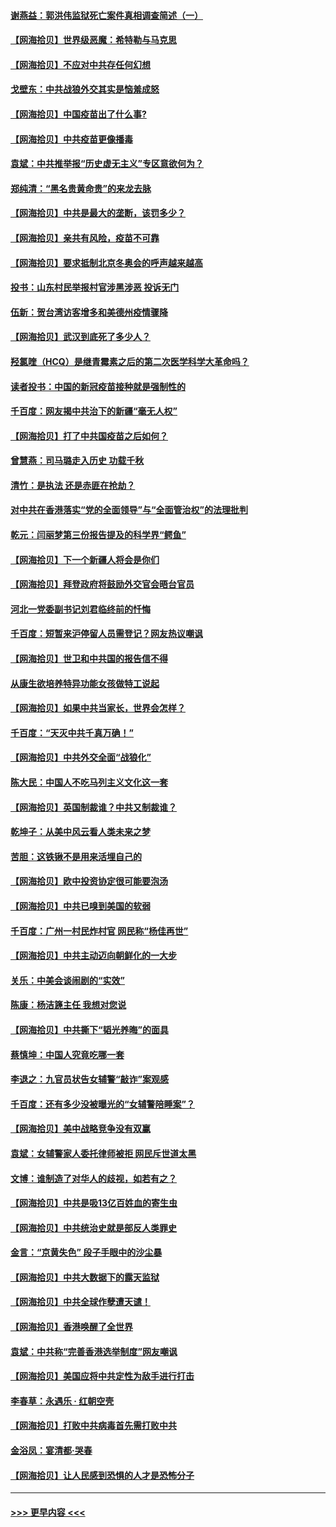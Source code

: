 #### [谢燕益：郭洪伟监狱死亡案件真相调查简述（一）](../pages/nsc993/n12885648.md?t=04170852) 
#### [【网海拾贝】世界级恶魔：希特勒与马克思](../pages/nsc993/n12884062.md?t=04170852) 
#### [【网海拾贝】不应对中共存任何幻想](../pages/nsc993/n12881460.md?t=04170852) 
#### [戈壁东：中共战狼外交其实是恼羞成怒](../pages/nsc993/n12880392.md?t=04170852) 
#### [【网海拾贝】中国疫苗出了什么事?](../pages/nsc993/n12879124.md?t=04170852) 
#### [【网海拾贝】中共疫苗更像播毒](../pages/nsc993/n12876631.md?t=04170852) 
#### [袁斌：中共推举报“历史虚无主义”专区意欲何为？](../pages/nsc993/n12876530.md?t=04170852) 
#### [郑纯清：“黑名贵黄命贵”的来龙去脉](../pages/nsc993/n12875589.md?t=04170852) 
#### [【网海拾贝】中共是最大的垄断，该罚多少？](../pages/nsc993/n12874006.md?t=04170852) 
#### [【网海拾贝】亲共有风险，疫苗不可靠](../pages/nsc993/n12872224.md?t=04170852) 
#### [【网海拾贝】要求抵制北京冬奥会的呼声越来越高](../pages/nsc993/n12868962.md?t=04170852) 
#### [投书：山东村民举报村官涉黑涉恶 投诉无门](../pages/nsc993/n12869726.md?t=04170852) 
#### [伍新：贺台湾访客增多和美德州疫情骤降](../pages/nsc993/n12865651.md?t=04170852) 
#### [【网海拾贝】武汉到底死了多少人？](../pages/nsc993/n12863707.md?t=04170852) 
#### [羟氯喹（HCQ）是继青霉素之后的第二次医学科学大革命吗？](../pages/nsc993/n12638564.md?t=04170852) 
#### [读者投书：中国的新冠疫苗接种就是强制性的](../pages/nsc993/n12859932.md?t=04170852) 
#### [千百度：网友揭中共治下的新疆“毫无人权”](../pages/nsc993/n12858385.md?t=04170852) 
#### [【网海拾贝】打了中共国疫苗之后如何？](../pages/nsc993/n12857866.md?t=04170852) 
#### [曾慧燕：司马璐走入历史 功载千秋](../pages/nsc993/n12856996.md?t=04170852) 
#### [清竹：是执法 还是赤匪在抢劫？](../pages/nsc993/n12856952.md?t=04170852) 
#### [对中共在香港落实“党的全面领导”与“全面管治权”的法理批判](../pages/nsc993/n12856929.md?t=04170852) 
#### [乾元：闫丽梦第三份报告提及的科学界“鳄鱼”](../pages/nsc993/n12855985.md?t=04170852) 
#### [【网海拾贝】下一个新疆人将会是你们](../pages/nsc993/n12855864.md?t=04170852) 
#### [【网海拾贝】拜登政府将鼓励外交官会晤台官员](../pages/nsc993/n12853615.md?t=04170852) 
#### [河北一党委副书记刘君临终前的忏悔](../pages/nsc993/n12849420.md?t=04170852) 
#### [千百度：短暂来沪停留人员需登记？网友热议嘲讽](../pages/nsc993/n12853497.md?t=04170852) 
#### [【网海拾贝】世卫和中共国的报告信不得](../pages/nsc993/n12850902.md?t=04170852) 
#### [从康生欲培养特异功能女孩做特工说起](../pages/nsc993/n12849289.md?t=04170852) 
#### [【网海拾贝】如果中共当家长，世界会怎样？](../pages/nsc993/n12848436.md?t=04170852) 
#### [千百度：“天灭中共千真万确！”](../pages/nsc993/n12845659.md?t=04170852) 
#### [【网海拾贝】中共外交全面“战狼化”](../pages/nsc993/n12845607.md?t=04170852) 
#### [陈大民：中国人不吃马列主义文化这一套](../pages/nsc993/n12842496.md?t=04170852) 
#### [【网海拾贝】英国制裁谁？中共又制裁谁？](../pages/nsc993/n12840909.md?t=04170852) 
#### [乾坤子：从美中风云看人类未来之梦](../pages/nsc993/n12840590.md?t=04170852) 
#### [苦胆：这铁锹不是用来活埋自己的](../pages/nsc993/n12839512.md?t=04170852) 
#### [【网海拾贝】欧中投资协定很可能要泡汤](../pages/nsc993/n12835122.md?t=04170852) 
#### [【网海拾贝】中共已嗅到美国的软弱](../pages/nsc993/n12832411.md?t=04170852) 
#### [千百度：广州一村民炸村官 网民称“杨佳再世”](../pages/nsc993/n12832380.md?t=04170852) 
#### [【网海拾贝】中共主动迈向朝鲜化的一大步](../pages/nsc993/n12829887.md?t=04170852) 
#### [关乐：中美会谈闹剧的“实效”](../pages/nsc993/n12826698.md?t=04170852) 
#### [陈康：杨洁篪主任  我想对您说](../pages/nsc993/n12826609.md?t=04170852) 
#### [【网海拾贝】中共撕下“韬光养晦”的面具](../pages/nsc993/n12826459.md?t=04170852) 
#### [蔡慎坤：中国人究竟吃哪一套](../pages/nsc993/n12826010.md?t=04170852) 
#### [李退之：九官员状告女辅警“敲诈”案观感](../pages/nsc993/n12823984.md?t=04170852) 
#### [千百度：还有多少没被曝光的“女辅警陪睡案”？](../pages/nsc993/n12822136.md?t=04170852) 
#### [【网海拾贝】美中战略竞争没有双赢](../pages/nsc993/n12822105.md?t=04170852) 
#### [袁斌：女辅警家人委托律师被拒 网民斥世道太黑](../pages/nsc993/n12822004.md?t=04170852) 
#### [文博：谁制造了对华人的歧视，如若有之？](../pages/nsc993/n12821635.md?t=04170852) 
#### [【网海拾贝】中共是吸13亿百姓血的寄生虫](../pages/nsc993/n12819191.md?t=04170852) 
#### [【网海拾贝】中共统治史就是部反人类罪史](../pages/nsc993/n12816738.md?t=04170852) 
#### [金言：“京黄失色” 段子手眼中的沙尘暴](../pages/nsc993/n12815700.md?t=04170852) 
#### [【网海拾贝】中共大数据下的露天监狱](../pages/nsc993/n12811075.md?t=04170852) 
#### [【网海拾贝】中共全球作孽遭天谴！](../pages/nsc993/n12810258.md?t=04170852) 
#### [【网海拾贝】香港唤醒了全世界](../pages/nsc993/n12809100.md?t=04170852) 
#### [袁斌：中共称“完善香港选举制度”网友嘲讽](../pages/nsc993/n12808994.md?t=04170852) 
#### [【网海拾贝】美国应将中共定性为敌手进行打击](../pages/nsc993/n12806870.md?t=04170852) 
#### [李春草：永遇乐 · 红朝空壳](../pages/nsc993/n12805365.md?t=04170852) 
#### [【网海拾贝】打败中共病毒首先需打败中共](../pages/nsc993/n12803930.md?t=04170852) 
#### [金浴凤：宴清都‧哭春](../pages/nsc993/n12801601.md?t=04170852) 
#### [【网海拾贝】让人民感到恐惧的人才是恐怖分子](../pages/nsc993/n12799347.md?t=04170852) 

----
#### [ >>> 更早内容 <<< ](../indexes/nsc993-earlier.md)
